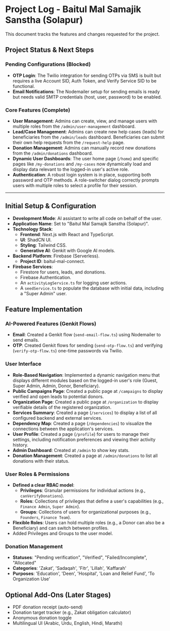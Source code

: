 # Project Log - Baitul Mal Samajik Sanstha (Solapur)

This document tracks the features and changes requested for the project.

## Project Status & Next Steps

### Pending Configurations (Blocked)
- **OTP Login**: The Twilio integration for sending OTPs via SMS is built but requires a live Account SID, Auth Token, and Verify Service SID to be functional.
- **Email Notifications**: The Nodemailer setup for sending emails is ready but needs valid SMTP credentials (host, user, password) to be enabled.

### Core Features (Complete)
- **User Management**: Admins can create, view, and manage users with multiple roles from the `/admin/user-management` dashboard.
- **Lead/Case Management**: Admins can create new help cases (leads) for beneficiaries from the `/admin/leads` dashboard. Beneficiaries can submit their own help requests from the `/request-help` page.
- **Donation Management**: Admins can manually record new donations from the `/admin/donations` dashboard.
- **Dynamic User Dashboards**: The user home page (`/home`) and specific pages like `/my-donations` and `/my-cases` now dynamically load and display data relevant to the logged-in user's active role.
- **Authentication**: A robust login system is in place, supporting both password and OTP methods. A role-switcher dialog correctly prompts users with multiple roles to select a profile for their session.

---

## Initial Setup & Configuration

- **Development Mode**: AI assistant to write all code on behalf of the user.
- **Application Name**: Set to "Baitul Mal Samajik Sanstha (Solapur)".
- **Technology Stack**: 
  - **Frontend**: Next.js with React and TypeScript.
  - **UI**: ShadCN UI.
  - **Styling**: Tailwind CSS.
  - **Generative AI**: Genkit with Google AI models.
- **Backend Platform**: Firebase (Serverless).
  - **Project ID**: baitul-mal-connect.
- **Firebase Services**:
  - Firestore for users, leads, and donations.
  - Firebase Authentication.
  - An `activityLogService.ts` for logging user actions.
  - A `seedService.ts` to populate the database with initial data, including a "Super Admin" user.

## Feature Implementation

### AI-Powered Features (Genkit Flows)

- **Email**: Created a Genkit flow (`send-email-flow.ts`) using Nodemailer to send emails.
- **OTP**: Created Genkit flows for sending (`send-otp-flow.ts`) and verifying (`verify-otp-flow.ts`) one-time passwords via Twilio.

### User Interface
- **Role-Based Navigation**: Implemented a dynamic navigation menu that displays different modules based on the logged-in user's role (Guest, Super Admin, Admin, Donor, Beneficiary).
- **Public Campaigns Page**: Created a public page at `/campaigns` to display verified and open leads to potential donors.
- **Organization Page**: Created a public page at `/organization` to display verifiable details of the registered organization.
- **Services Summary**: Created a page (`/services`) to display a list of all configured backend and external services.
- **Dependency Map**: Created a page (`/dependencies`) to visualize the connections between the application's services.
- **User Profile**: Created a page (`/profile`) for users to manage their settings, including notification preferences and viewing their activity history.
- **Admin Dashboard**: Created at `/admin` to show key stats.
- **Donation Management**: Created a page at `/admin/donations` to list all donations with their status.

### User Roles & Permissions

- **Defined a clear RBAC model**:
  - **Privileges**: Granular permissions for individual actions (e.g., `canVerifyDonations`).
  - **Roles**: Collections of privileges that define a user's capabilities (e.g., `Finance Admin`, `Super Admin`).
  - **Groups**: Collections of users for organizational purposes (e.g., `Founders`, `Finance Team`).
- **Flexible Roles**: Users can hold multiple roles (e.g., a Donor can also be a Beneficiary) and can switch between profiles.
- Added Privileges and Groups to the user model.

### Donation Management

- **Statuses**: "Pending verification", "Verified", "Failed/Incomplete", "Allocated"
- **Categories**: 'Zakat', 'Sadaqah', 'Fitr', 'Lillah', 'Kaffarah'
- **Purposes**: 'Education', 'Deen', 'Hospital', 'Loan and Relief Fund', 'To Organization Use'


## Optional Add-Ons (Later Stages)

- PDF donation receipt (auto-send)
- Donation target tracker (e.g., Zakat obligation calculator)
- Anonymous donation toggle
- Multilingual UI (Arabic, Urdu, English, Hindi, Marathi)
